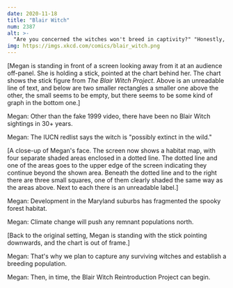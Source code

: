 ```yaml
---
date: 2020-11-18
title: "Blair Witch"
num: 2387
alt: >-
  "Are you concerned the witches won't breed in captivity?" "Honestly, we're more concerned that they WILL. We don't know what it involves, but our biologists theorize that it's 'harrowing.'"
img: https://imgs.xkcd.com/comics/blair_witch.png
---
```

[Megan is standing in front of a screen looking away from it at an audience off-panel. She is holding a stick, pointed at the chart behind her. The chart shows the stick figure from *The Blair Witch Project*. Above is an unreadable line of text, and below are two smaller rectangles a smaller one above the other, the small seems to be empty, but there seems to be some kind of graph in the bottom one.]

Megan: Other than the fake 1999 video, there have been no Blair Witch sightings in 30+ years.

Megan: The IUCN redlist says the witch is "possibly extinct in the wild."

[A close-up of Megan's face. The screen now shows a habitat map, with four separate shaded areas enclosed in a dotted line. The dotted line and one of the areas goes to the upper edge of the screen indicating they continue beyond the shown area. Beneath the dotted line and to the right there are three small squares, one of them clearly shaded the same way as the areas above. Next to each there is an unreadable label.]

Megan: Development in the Maryland suburbs has fragmented the spooky forest habitat.

Megan: Climate change will push any remnant populations north.

[Back to the original setting, Megan is standing with the stick pointing downwards, and the chart is out of frame.]

Megan: That's why we plan to capture any surviving witches and establish a breeding population.

Megan: Then, in time, the Blair Witch Reintroduction Project can begin.